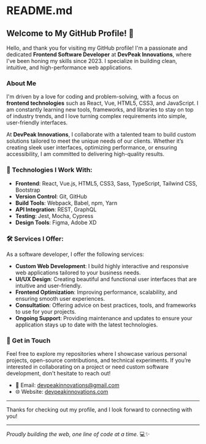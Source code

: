 # README.md

## Welcome to My GitHub Profile! 👋

Hello, and thank you for visiting my GitHub profile! I'm a passionate and dedicated **Frontend Software Developer** at **DevPeak Innovations**, where I've been honing my skills since 2023. I specialize in building clean, intuitive, and high-performance web applications.

### About Me

I'm driven by a love for coding and problem-solving, with a focus on **frontend technologies** such as React, Vue, HTML5, CSS3, and JavaScript. I am constantly learning new tools, frameworks, and libraries to stay on top of industry trends, and I love turning complex requirements into simple, user-friendly interfaces.

At **DevPeak Innovations**, I collaborate with a talented team to build custom solutions tailored to meet the unique needs of our clients. Whether it’s creating sleek user interfaces, optimizing performance, or ensuring accessibility, I am committed to delivering high-quality results.

### 🔧 Technologies I Work With:
- **Frontend**: React, Vue.js, HTML5, CSS3, Sass, TypeScript, Tailwind CSS, Bootstrap
- **Version Control**: Git, GitHub
- **Build Tools**: Webpack, Babel, npm, Yarn
- **API Integration**: REST, GraphQL
- **Testing**: Jest, Mocha, Cypress
- **Design Tools**: Figma, Adobe XD

### 🛠️ Services I Offer:
As a software developer, I offer the following services:
- **Custom Web Development**: I build highly interactive and responsive web applications tailored to your business needs.
- **UI/UX Design**: Creating beautiful and functional user interfaces that are intuitive and user-friendly.
- **Frontend Optimization**: Improving performance, scalability, and ensuring smooth user experiences.
- **Consultation**: Offering advice on best practices, tools, and frameworks to use for your projects.
- **Ongoing Support**: Providing maintenance and updates to ensure your application stays up to date with the latest technologies.

### 🚀 Get in Touch
Feel free to explore my repositories where I showcase various personal projects, open-source contributions, and technical experiments. If you’re interested in collaborating on a project or need custom software development, don't hesitate to reach out!

- 📧 Email: [devpeakinnovations@gmail.com](mailto:devpeakinnovations@gmail.com)
- 🌐 Website: [devpeakinnovations.com](https://devpeakinnovations.com)

---

Thanks for checking out my profile, and I look forward to connecting with you!

---

*Proudly building the web, one line of code at a time.* 💻✨
